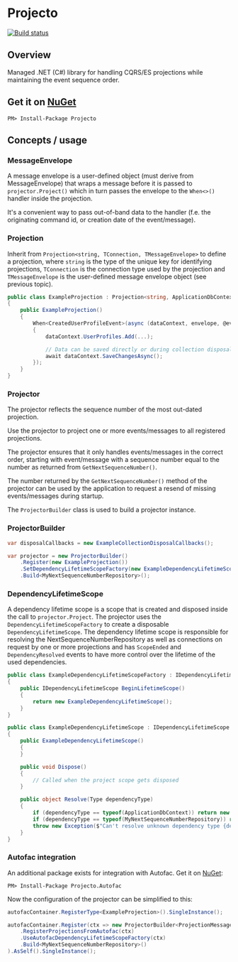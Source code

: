 # Projecto

[![Build status](https://ci.appveyor.com/api/projects/status/ikjbo1a07y33jt0o/branch/master?svg=true)](https://ci.appveyor.com/project/huysentruitw/projecto/branch/master)

## Overview

Managed .NET (C#) library for handling CQRS/ES projections while maintaining the event sequence order.

## Get it on [NuGet](https://www.nuget.org/packages/Projecto/)

    PM> Install-Package Projecto

## Concepts / usage

### MessageEnvelope

A message envelope is a user-defined object (must derive from MessageEnvelope) that wraps a message before it is passed to `projector.Project()` which in turn passes the envelope to the `When<>()` handler inside the projection.

It's a convenient way to pass out-of-band data to the handler (f.e. the originating command id, or creation date of the event/message).

### Projection

Inherit from `Projection<string, TConnection, TMessageEnvelope>` to define a projection, where `string` is the type of the unique key for identifying projections, `TConnection` is the connection type used by the projection and `TMessageEnvelope` is the user-defined message envelope object (see previous topic).

```csharp
public class ExampleProjection : Projection<string, ApplicationDbContext, MyMessageEnvelope>
{
    public ExampleProjection()
    {
        When<CreatedUserProfileEvent>(async (dataContext, envelope, @event) =>
        {
            dataContext.UserProfiles.Add(...);

            // Data can be saved directly or during collection disposal for batching queries (see `ProjectScope`)
            await dataContext.SaveChangesAsync();
        });
    }
}
```

### Projector

The projector reflects the sequence number of the most out-dated projection.

Use the projector to project one or more events/messages to all registered projections.

The projector ensures that it only handles events/messages in the correct order, starting with event/message with a sequence number equal to the number as returned from `GetNextSequenceNumber()`.

The number returned by the `GetNextSequenceNumber()` method of the projector can be used by the application to request a resend of missing events/messages during startup.

The `ProjectorBuilder` class is used to build a projector instance.

### ProjectorBuilder

```csharp
var disposalCallbacks = new ExampleCollectionDisposalCallbacks();

var projector = new ProjectorBuilder()
    .Register(new ExampleProjection())
    .SetDependencyLifetimeScopeFactory(new ExampleDependencyLifetimeScopeFactory())
    .Build<MyNextSequenceNumberRepository>();
```

### DependencyLifetimeScope

A dependency lifetime scope is a scope that is created and disposed inside the call to `projector.Project`. The projector uses the `DependencyLifetimeScopeFactory` to create a disposable `DependencyLifetimeScope`. The dependency lifetime scope is responsible for resolving the NextSequenceNumberRepository as well as connections on request by one or more projections and has `ScopeEnded` and `DependencyResolved` events to have more control over the lifetime of the used dependencies.

```csharp
public class ExampleDependencyLifetimeScopeFactory : IDependencyLifetimeScopeFactory
{
    public IDependencyLifetimeScope BeginLifetimeScope()
    {
        return new ExampleDependencyLifetimeScope();
    }
}

public class ExampleDependencyLifetimeScope : IDependencyLifetimeScope
{
    public ExampleDependencyLifetimeScope()
    {
    }

    public void Dispose()
    {
        // Called when the project scope gets disposed
    }

    public object Resolve(Type dependencyType)
    {
        if (dependencyType == typeof(ApplicationDbContext)) return new ApplicationDbContext();
        if (dependencyType == typeof(MyNextSequenceNumberRepository)) return new MyNextSequenceNumberRepository();
        throw new Exception($"Can't resolve unknown dependency type {dependencyType.Name}");
    }
}
```

### Autofac integration

An additional package exists for integration with Autofac. Get it on [NuGet](https://www.nuget.org/packages/Projecto.Autofac/):

    PM> Install-Package Projecto.Autofac
    
Now the configuration of the projector can be simplified to this:

```csharp
autofacContainer.RegisterType<ExampleProjection>().SingleInstance();

autofacContainer.Register(ctx => new ProjectorBuilder<ProjectionMessageEnvelope>()
    .RegisterProjectionsFromAutofac(ctx)
    .UseAutofacDependencyLifetimeScopeFactory(ctx)
    .Build<MyNextSequenceNumberRepository>()
).AsSelf().SingleInstance();
```
